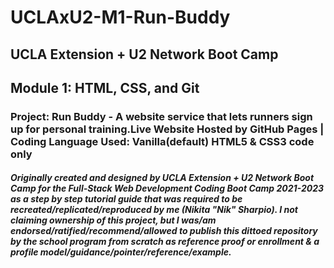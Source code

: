 # UCLAxU2-M1-Run-Buddy

## UCLA Extension + U2 Network Boot Camp

## Module 1: HTML, CSS, and Git

### Project: Run Buddy - A website service that lets runners sign up for personal training.Live Website Hosted by GitHub Pages | Coding Language Used:  Vanilla(default) HTML5 &amp; CSS3 code only

##### Originally created and designed by UCLA Extension + U2 Network Boot Camp for the Full-Stack Web Development Coding Boot Camp 2021-2023 as a step by step tutorial guide that was required to be recreated/replicated/reproduced by me (Nikita "Nik" Sharpio). I not claiming ownership of this project, but I was/am endorsed/ratified/recommend/allowed to publish this dittoed repository by the school program from scratch as reference proof or enrollment & a profile model/guidance/pointer/reference/example.
